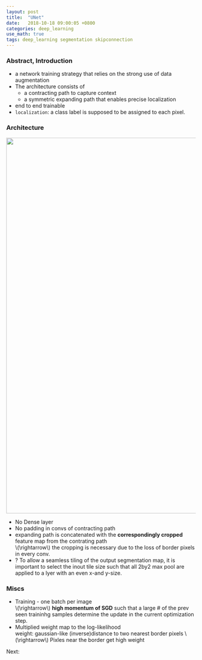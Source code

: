 ```yaml
---
layout: post
title:  "UNet"
date:   2018-10-18 09:00:05 +0800
categories: deep_learning
use_math: true
tags: deep_learning segmentation skipconnection
---
```



### Abstract, Introduction
* a network training strategy that relies on the strong use of data augmentation
* The architecture consists of 
	* a contracting path to capture context
	* a symmetric expanding path that enables precise localization
* end to end trainable
* `localization`: a class label is supposed to be assigned to each pixel.


### Architecture
<img src="{{ site.url }}/images/deeplearning/unet.png" class="center" style="width:1000px"/> 

* No Dense layer
* No padding in convs of contracting path 
* expanding path is concatenated with the __correspondingly cropped__ feature map from the contrating path  
\\(\rightarrow\\) the cropping is necessary due to the loss of border pixels in every conv.
* ? To allow a seamless tiling of the output segmentation map, it is important to select the inout tile size such that all 2by2 max pool are applied to a lyer with an even x-and y-size.


### Miscs
* Training - one batch per image  
\\(\rightarrow\\) __high momentum of SGD__ such that a large # of the prev seen traininhg samples determine the update in the current optimization step.
* Multiplied weight map to the log-likelihood  
weight: gaussian-like (inverse)distance to two nearest border pixels
\\(\rightarrow\\) Pixles near the border get high weight

Next:  